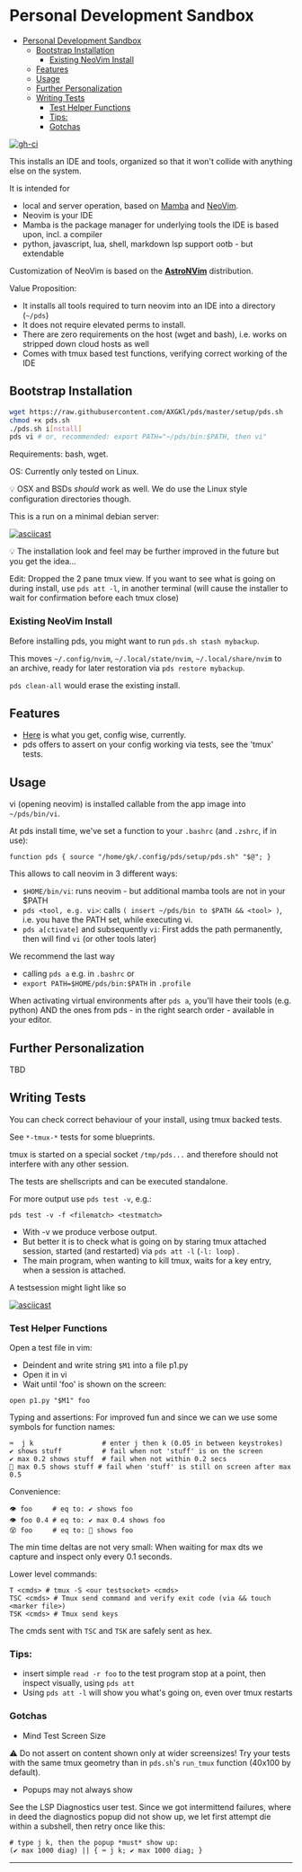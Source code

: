 # Personal Development Sandbox

<!--toc:start-->
- [Personal Development Sandbox](#personal-development-sandbox)
  - [Bootstrap Installation](#bootstrap-installation)
    - [Existing NeoVim Install](#existing-neovim-install)
  - [Features](#features)
  - [Usage](#usage)
  - [Further Personalization](#further-personalization)
  - [Writing Tests](#writing-tests)
    - [Test Helper Functions](#test-helper-functions)
    - [Tips:](#tips)
    - [Gotchas](#gotchas)
<!--toc:end-->

[![gh-ci][gh-ci-img]][gh-ci]

[gh-ci]: https://github.com/AXGKl/pds/actions/workflows/main.yml
[gh-ci-img]: https://github.com/AXGKl/pds/actions/workflows/main.yml/badge.svg

This installs an IDE and tools, organized so that it won't collide with anything else on the system.


It is intended for

- local and server operation, based on [Mamba][mamba] and [NeoVim][neovim].
- Neovim is your IDE
- Mamba is the package manager for underlying tools the IDE is based upon, incl. a compiler
- python, javascript, lua, shell, markdown lsp support ootb - but extendable

Customization of NeoVim is based on the **[AstroNVim][astronvim]** distribution.

Value Proposition:

- It installs all tools required to turn neovim into an IDE into a directory (`~/pds`)
- It does not require elevated perms to install.
- There are zero requirements on the host (wget and bash), i.e. works on stripped down
  cloud hosts as well
- Comes with tmux based test functions, verifying correct working of the IDE


## Bootstrap Installation

```bash
wget https://raw.githubusercontent.com/AXGKl/pds/master/setup/pds.sh
chmod +x pds.sh
./pds.sh i[nstall]
pds vi # or, recommended: export PATH="~/pds/bin:$PATH, then vi"
```



Requirements: bash, wget.

OS: Currently only tested on Linux.

💡 OSX and BSDs *should* work as well. We do use the Linux style configuration directories though.


This is a run on a minimal debian server:

[![asciicast](https://asciinema.org/a/QObqodPheKWM7A7fUzkveDvzr.svg)](https://asciinema.org/a/QObqodPheKWM7A7fUzkveDvzr)

💡 The installation look and feel may be further improved in the future but you get the idea...

Edit: Dropped the 2 pane tmux view. If you want to see what is going on during install,
use `pds att -l`, in another terminal (will cause the installer to wait for confirmation
before each tmux close)



### Existing NeoVim Install

Before installing pds, you might want to run `pds.sh stash mybackup`.

This moves `~/.config/nvim`, `~/.local/state/nvim`, `~/.local/share/nvim` to an archive, ready for
later restoration via `pds restore mybackup`.

`pds clean-all` would erase the existing install.

## Features

- [Here](./setup/astro/README.md) is what you get, config wise, currently.
- pds offers to assert on your config working via tests, see the 'tmux' tests.



## Usage

vi (opening neovim) is installed callable from the app image into `~/pds/bin/vi`.

At pds install time, we've set a function to your `.bashrc` (and `.zshrc`, if in use):

    function pds { source "/home/gk/.config/pds/setup/pds.sh" "$@"; }

This allows to call neovim in 3 different ways:

- `$HOME/bin/vi`: runs neovim - but additional mamba tools are not in your $PATH
- `pds <tool, e.g. vi>`: calls `( insert ~/pds/bin to $PATH && <tool> )`, i.e. you have
  the PATH set, while executing vi.
- `pds a[ctivate]` and subsequently `vi`: First adds the path permanently, then will find
  `vi` (or other tools later)

We recommend the last way

- calling `pds a` e.g. in `.bashrc` or
- `export PATH=$HOME/pds/bin:$PATH` in `.profile`

When activating virtual environments after `pds a`, you'll have their tools (e.g. python)
AND the ones from pds - in the right search order - available in your editor.



## Further Personalization

TBD


## Writing Tests

You can check correct behaviour of your install, using tmux backed tests.

See `*-tmux-*` tests for some blueprints.

tmux is started on a special socket `/tmp/pds...` and therefore should not interfere with
any other session.

The tests are shellscripts and can be executed standalone.

For more output use `pds test -v`, e.g.:

`pds test -v -f <filematch> <testmatch>`

- With -v we produce verbose output.
- But better it is to check what is going on by staring tmux attached session, started
  (and restarted) via  `pds att -l` (`-l: loop`) .
- The main program, when wanting to kill tmux, waits for a key entry, when a session is
  attached.


A testsession might light like so

[![asciicast](https://asciinema.org/a/IPb1eZQ7Ss1Xr3qeWaDhOJAaD.svg)](https://asciinema.org/a/IPb1eZQ7Ss1Xr3qeWaDhOJAaD)



### Test Helper Functions

Open a test file in vim:

- Deindent and write string `$M1` into a file p1.py
- Open it in vi
- Wait until 'foo' is shown on the screen:

```
open p1.py "$M1" foo   
```

Typing and assertions: For improved fun and since we can we use some symbols for function names:

```
⌨️  j k                 # enter j then k (0.05 in between keystrokes)
✔️ shows stuff          # fail when not 'stuff' is on the screen
✔️ max 0.2 shows stuff  # fail when not within 0.2 secs
🚫 max 0.5 shows stuff # fail when 'stuff' is still on screen after max 0.5
```

Convenience:

```
👁️ foo     # eq to: ✔️ shows foo  
👁️ foo 0.4 # eq to: ✔️ max 0.4 shows foo  
😵 foo     # eq to: 🚫 shows foo 
```


The min time deltas are not very small: When waiting for max dts we capture and inspect only every 0.1 seconds.

Lower level commands:

```
T <cmds> # tmux -S <our testsocket> <cmds>
TSC <cmds> # Tmux send command and verify exit code (via && touch <marker file>)
TSK <cmds> # Tmux send keys
```

The cmds sent with `TSC` and `TSK` are safely sent as hex.


### Tips:

- insert simple `read -r foo` to the test program stop at a point, then inspect visually, using `pds att`
- Using `pds att -l` will show you what's going on, even over tmux restarts

### Gotchas

- Mind Test Screen Size

⚠️ Do not assert on content shown only at wider screensizes! Try your tests with the same
tmux geometry than in `pds.sh`'s `run_tmux` function (40x100 by default).

- Popups may not always show

See the LSP Diagnostics user test. Since we got intermittend failures, where in deed the
diagnostics popup did not show up, we let first attempt die within a subshell, then retry once like this:

```
# type j k, then the popup *must* show up:
(✔️ max 1000 diag) || { ⌨️ j k; ✔️ max 1000 diag; }
```

---

[astronvim]: https://astronvim.github.io/
[mamba]:  https://github.com/mamba-org/mamba
[neovim]: https://neovim.io
[pde]: https://www.youtube.com/watch?v=IK_-C0GXfjo
